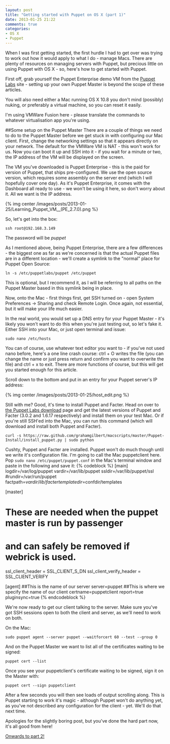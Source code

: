 ```yaml
---
layout: post
title: "Getting started with Puppet on OS X (part 1)"
date: 2013-01-25 21:22
comments: true
categories: 
- OS X
- Puppet
---
```

When I was first getting started, the first hurdle I had to get over was trying to work out how it would apply to what I do - manage Macs. There are plenty of resources on managing servers with Puppet, but precious little on using Puppet with OS X - so, here's how to get started with Puppet.
<!-- more -->
First off, grab yourself the Puppet Enterprise demo VM from the [Puppet Labs](http://puppetlabs.com) site - setting up your own Puppet Master is beyond the scope of these articles.

You will also need either a Mac running OS X 10.8 you don't mind (possibly) nuking, or preferably a virtual machine, so you can reset it easily.

I'm using VMWare Fusion here - please translate the commands to whatever virtualisation app you're using.

##Some setup on the Puppet Master
There are a couple of things we need to do to the Puppet Master before we get stuck in with configuring our Mac client. First, change the networking settings so that it appears directly on your network. The default for the VMWare VM is NAT - this won't work for us. Now you can boot it up and SSH into it - if you wait for a minute or two, the IP address of the VM will be displayed on the screen.

The VM you've downloaded is Puppet Enterprise - this is the paid for version of Puppet, that ships pre-configured. We use the open source version, which requires some assembly on the server end (which I will hopefully cover one day). As it's Puppet Enterprise, it comes with the Dashboard all ready to use - we won't be using it here, so don't worry about it. All we want is the IP address.

{% img center /images/posts/2013-01-25/Learning_Puppet_VM__(PE_2.7.0).png  %}

So, let's get into the box:

	ssh root@192.168.3.149
	
The password will be _puppet_

As I mentioned above, being Puppet Enterprise, there are a few differences - the biggest one as far as we're concerned is that the actual Puppet files are in a different location - we'll create a symlink to the "normal" place for Puppet Open Source:

	ln -s /etc/puppetlabs/puppet /etc/puppet

This is optional, but I recommend it, as I will be referring to all paths on the Puppet Master based in this symlink being in place.

Now, onto the Mac - first things first, get SSH turned on - open System Preferences -> Sharing and check Remote Login. Once again, not essential, but it will make your life much easier.

In the real world, you would set up a DNS entry for your Puppet Master - it's likely you won't want to do this when you're just testing out, so let's fake it. Either SSH into your Mac, or just open terminal and issue:

	sudo nano /etc/hosts

You can of course, use whatever text editor you want to - if you've not used nano before, here's a one line crash course: ctrl + O writes the file (you can change the name or just press return and confirm you want to overwrite the file) and ctrl + x to exit. There are more functions of course, but this will get you started enough for this article.

Scroll down to the bottom and put in an entry for your Puppet server's IP address:

{% img center /images/posts/2013-01-25/host_edit.png  %}

Still with me? Good, it's time to install Puppet and Facter. Head on over to [the Puppet Labs download](http://downloads.puppetlabs.com/mac) page and get the latest versions of Puppet and Facter (3.0.2 and 1.6.17 respectively) and install them on your test Mac. Or if you're still SSH'ed into the Mac, you can run this command (which will download and install both Puppet and Facter).

	curl -s https://raw.github.com/grahamgilbert/macscripts/master/Puppet-Install/install_puppet.py | sudo python
	
Cushty, Puppet and Facter are installed. Puppet won't do much though until we write it's configuration file. I'm going to call the Mac puppetclient here.  Pop ``sudo nano /etc/puppet/puppet.conf`` in the Mac's terminal window and paste in the following and save it:
{% codeblock %}
[main]
logdir=/var/log/puppet
vardir=/var/lib/puppet
ssldir=/var/lib/puppet/ssl
#rundir=/var/run/puppet
factpath=$vardir/lib/facter
templatedir=$confdir/templates

[master]
# These are needed when the puppet master is run by passenger
# and can safely be removed if webrick is used.
ssl_client_header = SSL_CLIENT_S_DN 
ssl_client_verify_header = SSL_CLIENT_VERIFY

[agent]
##This is the name of our server
server=puppet
##This is where we specify the name of our client
certname=puppetclient
report=true
pluginsync=true
{% endcodeblock %}

We're now ready to get our client talking to the server. Make sure you've got SSH sessions open to both the client and server, as we'll need to work on both.

On the Mac:

	sudo puppet agent --server puppet --waitforcert 60 --test --group 0
	
And on the Puppet Master we want to list all of the certificates waiting to be signed:
	
	puppet cert --list
	
Once you see your puppetclient's certificate waiting to be signed, sign it on the Master with:

	puppet cert --sign puppetclient
	
After a few seconds you will then see loads of output scrolling along. This is Puppet starting to work it's magic - although Puppet won't do anything yet, as you've not described any configuration for the client - yet. We'll do that next time. 

Apologies for the slightly boring post, but you've done the hard part now, it's all good from here!

[Onwards to part 2!](/blog/2013/01/27/getting-started-with-puppet-on-os-x-part-2/)